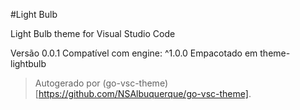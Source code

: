 #Light Bulb

Light Bulb theme for Visual Studio Code

Versão 0.0.1
Compatível com engine: ^1.0.0
Empacotado em theme-lightbulb

> Autogerado por (go-vsc-theme)[https://github.com/NSAlbuquerque/go-vsc-theme].